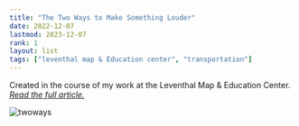 ```yaml
---
title: "The Two Ways to Make Something Louder" 
date: 2022-12-07
lastmod: 2023-12-07
rank: 1
layout: list
tags: ["leventhal map & Education center", "transportation"]
---
```


Created in the course of my work at the Leventhal Map & Education Center. [*Read the full article.*](https://www.leventhalmap.org/articles/noise-pollution/)

![twoways](https://www.leventhalmap.org/uploads/noisepop.png)